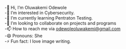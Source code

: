-👋 Hi, I’m Oluwakemi Odewole <br>
-👀 I’m interested in Cybersecurity. <br>
-🌱 I’m currently learning Pentraton Testing. <br>
-💞️ I’m looking to collaborate on projects and programs <br>
-📫 How to reach me via odewoleoluwakemi@gmail.com <br>
-😄 Pronouns: She <br>
-⚡ Fun fact: I love image writing. 
